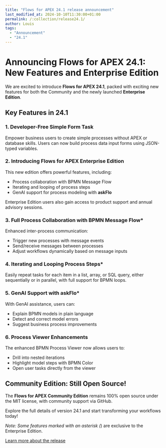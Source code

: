 ```yaml
---
title: "Flows for APEX 24.1 release announcement"
last_modified_at: 2024-10-10T11:30:00+01:00
permalink: /:collection/release24.1/
author: Louis
tags:
  - "Announcement"
  - "24.1"
---
```

# Announcing Flows for APEX 24.1: New Features and Enterprise Edition

We are excited to introduce **Flows for APEX 24.1**, packed with exciting new features for both the Community and the newly launched **Enterprise Edition**.

## Key Features in 24.1

### 1. Developer-Free Simple Form Task
Empower business users to create simple processes without APEX or database skills. Users can now build process data input forms using JSON-typed variables.

### 2. **Introducing Flows for APEX Enterprise Edition**
This new edition offers powerful features, including:
- Process collaboration with BPMN Message Flow
- Iterating and looping of process steps
- GenAI support for process modeling with **askFlo**

Enterprise Edition users also gain access to product support and annual advisory sessions.

### 3. Full Process Collaboration with BPMN Message Flow*
Enhanced inter-process communication:
- Trigger new processes with message events
- Send/receive messages between processes
- Adjust workflows dynamically based on message inputs

### 4. Iterating and Looping Process Steps*
Easily repeat tasks for each item in a list, array, or SQL query, either sequentially or in parallel, with full support for BPMN loops.

### 5. GenAI Support with askFlo*
With GenAI assistance, users can:
- Explain BPMN models in plain language
- Detect and correct model errors
- Suggest business process improvements

### 6. Process Viewer Enhancements
The enhanced BPMN Process Viewer now allows users to:
- Drill into nested iterations
- Highlight model steps with BPMN Color
- Open user tasks directly from the viewer

## Community Edition: Still Open Source!
The **Flows for APEX Community Edition** remains 100% open source under the MIT license, with community support via GitHub.

Explore the full details of version 24.1 and start transforming your workflows today!

*Note: Some features marked with an asterisk (*) are exclusive to the Enterprise Edition.

[Learn more about the release](https://flowsforapex.org/Flows4APEX241Features/)
